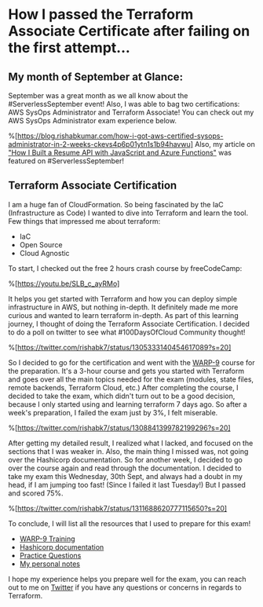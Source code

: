 # How I passed the Terraform Associate Certificate after failing on the first attempt...

## My month of September at Glance:

September was a great month as we all know about the #ServerlessSeptember event!
Also, I was able to bag two certifications: AWS SysOps Administrator and Terraform Associate! You can check out my AWS SysOps Administrator exam experience below.

%[https://blog.rishabkumar.com/how-i-got-aws-certified-sysops-administrator-in-2-weeks-ckevs4p6p01ytn1s1b94havwu]
Also, my article on ["How I Built a Resume API with JavaScript and Azure Functions"](https://blog.rishabkumar.com/how-i-built-a-resume-api-with-javascript-and-azure-functions-ckesofyvt00grkls17pir3qd9)
was featured on #ServerlessSeptember!

## Terraform Associate Certification
I am a huge fan of CloudFormation. So being fascinated by the IaC (Infrastructure as Code) I wanted to dive into Terraform and learn the tool.
Few things that impressed me about terraform:
- IaC
- Open Source
- Cloud Agnostic

To start, I checked out the free 2 hours crash course by freeCodeCamp:

%[https://youtu.be/SLB_c_ayRMo]

It helps you get started with Terraform and how you can deploy simple infrastructure in AWS, but nothing in-depth. It definitely made me more curious and wanted to learn terraform in-depth. As part of this learning journey, I thought of doing the Terraform Associate Certification. I decided to do a poll on twitter to see what #100DaysOfCloud Community thought!

%[https://twitter.com/rishabk7/status/1305333140454617089?s=20]

So I decided to go for the certification and went with the [WARP-9](https://warp-9.com/) course for the preparation. It's a 3-hour course and gets you started with Terraform and goes over all the main topics needed for the exam (modules, state files, remote backends, Terraform Cloud, etc.) After completing the course, I decided to take the exam, which didn't turn out to be a good decision, because I only started using and learning terraform 7 days ago. So after a week's preparation, I failed the exam just by 3%, I felt miserable.

%[https://twitter.com/rishabk7/status/1308841399782199296?s=20]

After getting my detailed result, I realized what I lacked, and focused on the sections that I was weaker in. Also, the main thing I missed was, not going over the Hashicorp documentation.
So for another week, I decided to go over the course again and read through the documentation.
I decided to take my exam this Wednesday, 30th Sept, and always had a doubt in my head, if I am jumping too fast! (Since I failed it last Tuesday!) But I passed and scored 75%.  

%[https://twitter.com/rishabk7/status/1311688620777115650?s=20]

To conclude, I will list all the resources that I used to prepare for this exam!

- [WARP-9 Training](https://warp-9.com/p/terraform-certification-prep-course)
- [Hashicorp documentation](https://learn.hashicorp.com/tutorials/terraform/associate-study?in=terraform/certification)
- [Practice Questions](https://medium.com/bb-tutorials-and-thoughts/250-practice-questions-for-terraform-associate-certification-7a3ccebe6a1a)
- [My personal notes](https://rishabkumar7.github.io/CloudNotes/)


I hope my experience helps you prepare well for the exam, you can reach out to me on [Twitter](https://twiteer.com/rishabk7) if you have any questions or concerns in regards to Terraform.